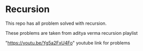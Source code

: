 # Recursion

This repo has all problem solved with recursion.

These problems are taken from aditya verma recursion playlist

"https://youtu.be/Yg5a2FxU4Fo" youtube link for problems